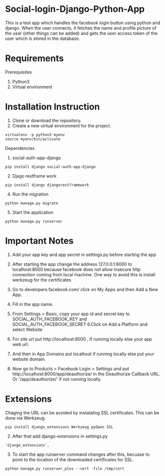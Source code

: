 # Social-login-Django-Python-App
This is a test app which handles the facebook login button using python and django. When the user connects, it fetches the name and profile picture of the user (other things can be added) and gets the user access token of the user which is stored in the database.

# Requirements 

Prerequisites
1. Python3
2. Virtual environment



# Installation Instruction
1. Clone or download the repository.
2. Create a new virtual environment for the project. 

```
virtualenv -p python3 myenv
source myenv/bin/activate

```
 Dependencies
1. social-auth-app-django
```
pip install django social-auth-app-django 

```
2. Djago restframe work
```
pip install django djangorestframework
```

4. Run the migration 
```
python manage.py migrate
```

5. Start the application 
```
python manage.py runserver
```

# Important Notes
1. Add your app key and app secret in settings.py before starting the app

2. After starting the app change the address 127.0.0.1:8000 to localhost:8000 because facebook does not allow insecure http connection coming from local machine. One way to avoid this is install werkzeug for the certificates

3. Go to developers.facebook.com/ click on My Apps and then Add a New App.
4. Fill in the app name.
5. From Settings > Basic, copy your app id and secret key to SOCIAL_AUTH_FACEBOOK_KEY and SOCIAL_AUTH_FACEBOOK_SECRET
6.Click on Add a Platform and select Website
7. For site url put http://localhost:8000 , if running locally else your app web url.
8. And then in App Domains put localhost if running locally else put your website domain.
9. Now go to Products > Facebook Login > Settings and put http://localhost:8000/app/deauthorize/ in the Deauthorize Callback URL. Or '/app/deauthorize/' if not running locally.

# Extensions 

Chaging the URL can be avoided by instalaling SSL certificates. This can be done via Werkzeug.
```
pip install django_extensions Werkzeug pyOpen SSL
```
2. After that add django-extensions in settings.py 
```
'django_extensions',
```
3. To start the app runserver command changes after this, becuase to point to the location of the downloaded certificates for SSL. 
```
python manage.py runserver_plus --cert -file /tmp/cert

```
